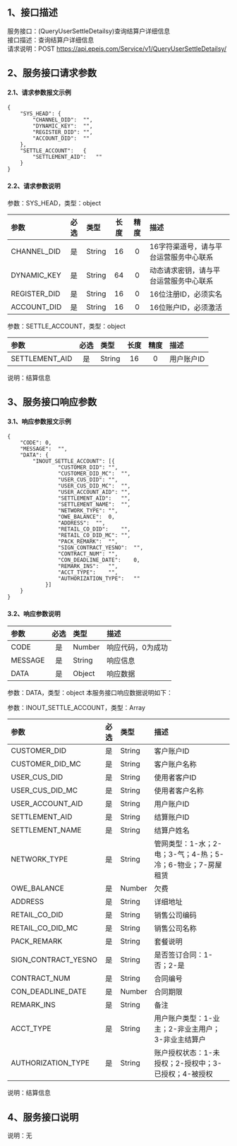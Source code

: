 ## 1、接口描述  
服务接口：(QueryUserSettleDetailsy)查询结算户详细信息  
接口描述：查询结算户详细信息  
请求说明：POST https://api.epeis.com/Service/v1/QueryUserSettleDetailsy/  
  
## 2、服务接口请求参数  
#### 2.1、请求参数报文示例  
~~~  
{
	"SYS_HEAD":	{
		"CHANNEL_DID":	"",
		"DYNAMIC_KEY":	"",
		"REGISTER_DID":	"",
		"ACCOUNT_DID":	""
	},
	"SETTLE_ACCOUNT":	{
		"SETTLEMENT_AID":	""
	}
}  
~~~  
#### 2.2、请求参数说明  
参数：SYS_HEAD，类型：object  
  
| 参数 | 必选 | 类型 | 长度 | 精度 | 描述 |  
| :----------------- | :----: | :-------- | :----: | :----: | :---------------- |  
| CHANNEL_DID | 是 | String | 16 | 0 | 16字符渠道号，请与平台运营服务中心联系 |  
| DYNAMIC_KEY | 是 | String | 64 | 0 | 动态请求密钥，请与平台运营服务中心联系 |  
| REGISTER_DID      |  是  | String   | 16 | 0 | 16位注册ID，必须实名 |  
| ACCOUNT_DID       |  是  | String   | 16 | 0 | 16位账户ID，必须激活 |  
  
参数：SETTLE_ACCOUNT，类型：object  
  
| 参数              | 必选 | 类型     | 长度 | 精度 | 描述             |  
| :----------------- | :----: | :-------- | :----: | :----: | :---------------- |  
| SETTLEMENT_AID |  是  | String   | 16 | 0 | 用户账户ID |  
  
说明：结算信息  
  
## 3、服务接口响应参数  
#### 3.1、响应参数报文示例  
~~~  
{
	"CODE":	0,
	"MESSAGE":	"",
	"DATA":	{
		"INOUT_SETTLE_ACCOUNT":	[{
				"CUSTOMER_DID":	"",
				"CUSTOMER_DID_MC":	"",
				"USER_CUS_DID":	"",
				"USER_CUS_DID_MC":	"",
				"USER_ACCOUNT_AID":	"",
				"SETTLEMENT_AID":	"",
				"SETTLEMENT_NAME":	"",
				"NETWORK_TYPE":	"",
				"OWE_BALANCE":	0,
				"ADDRESS":	"",
				"RETAIL_CO_DID":	"",
				"RETAIL_CO_DID_MC":	"",
				"PACK_REMARK":	"",
				"SIGN_CONTRACT_YESNO":	"",
				"CONTRACT_NUM":	"",
				"CON_DEADLINE_DATE":	0,
				"REMARK_INS":	"",
				"ACCT_TYPE":	"",
				"AUTHORIZATION_TYPE":	""
			}]
	}
}  
~~~  
#### 3.2、响应参数说明  
  
| 参数              | 必选 | 类型     | 描述             |  
| :----------------- | :----: | :-------- | :---------------- |  
| CODE | 是 | Number | 响应代码，0为成功 |  
| MESSAGE | 是 | String | 响应信息 |  
| DATA | 是 | Object | 响应数据 |  
  
参数：DATA，类型：object 本服务接口响应数据说明如下：  
  
参数：INOUT_SETTLE_ACCOUNT，类型：Array  
  

| 参数              | 必选 | 类型     | 描述             |  
| :----------------- | :----: | :-------- | :---------------- |  
| CUSTOMER_DID |  是  | String   | 客户账户ID |  
| CUSTOMER_DID_MC |  是  | String   | 客户账户名称 |  
| USER_CUS_DID |  是  | String   | 使用者客户ID |  
| USER_CUS_DID_MC |  是  | String   | 使用者客户名称 |  
| USER_ACCOUNT_AID |  是  | String   | 用户账户ID |  
| SETTLEMENT_AID |  是  | String   | 结算账户ID |  
| SETTLEMENT_NAME |  是  | String   | 结算户姓名 |  
| NETWORK_TYPE |  是  | String   | 管网类型：1-水；2-电；3-气；4-热；5-冷；6-物业；7-房屋租赁 |  
| OWE_BALANCE |  是  | Number   | 欠费 |  
| ADDRESS |  是  | String   | 详细地址 |  
| RETAIL_CO_DID |  是  | String   | 销售公司编码 |  
| RETAIL_CO_DID_MC |  是  | String   | 销售公司名称 |  
| PACK_REMARK |  是  | String   | 套餐说明 |  
| SIGN_CONTRACT_YESNO |  是  | String   | 是否签订合同：1-否；2-是 |  
| CONTRACT_NUM |  是  | String   | 合同编号 |  
| CON_DEADLINE_DATE |  是  | Number   | 合同期限 |  
| REMARK_INS |  是  | String   | 备注 |  
| ACCT_TYPE |  是  | String   | 用户账户类型：1-业主；2-非业主用户；3-非业主结算户 |  
| AUTHORIZATION_TYPE |  是  | String   | 账户授权状态：1-未授权；2-授权中；3-已授权；4-被授权 |  
  
说明：结算信息  
## 4、服务接口说明  
说明：无  
